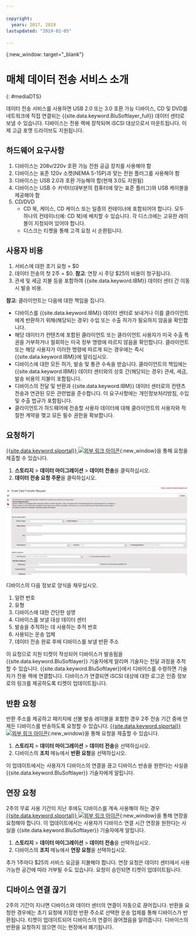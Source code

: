 ```yaml
---

copyright:
  years: 2017, 2019
lastupdated: "2019-02-05"

---
```

{:new_window: target="_blank"}

# 매체 데이터 전송 서비스 소개
{: #mediaDTS}

데이터 전송 서비스를 사용하면 USB 2.0 또는 3.0 호환 가능 디바이스, CD 및 DVD를 네트워크에 직접 연결되는 {{site.data.keyword.BluSoftlayer_full}} 데이터 센터로 보낼 수 있습니다. 디바이스는 전용 랙에 장착되며 iSCSI 대상으로서 마운트됩니다. 이제 고급 포맷 드라이브도 지원됩니다.

## 하드웨어 요구사항
1.    디바이스는 208v/220v 호환 가능 전원 공급 장치를 사용해야 함
2.    디바이스는 표준 120v 소켓(NEMA 5-15P)과 맞는 전원 플러그를 사용해야 함
3.    디바이스는 USB 2.0과 호환 가능해야 함(현재 3.0도 지원됨)
4.    디바이스는 USB 수 커넥터(대부분의 컴퓨터에 맞는 표준 플러그)와 USB 케이블을 제공해야 함
5.    CD/DVD
      - CD 북, 케이스, CD 케이스 또는 일종의 컨테이너에 포함되어야 합니다. 모두 하나의 컨테이너(예: CD 북)에 배치할 수 있습니다. 각 디스크에는 고유한 레이블이 지정되어 있어야 합니다.
      - 디스크는 티켓을 통해 고객 요청 시 순환됩니다.

## 사용자 비용
1.    서비스에 대한 초기 요청 = $0
2.    데이터 전송의 첫 2주 = $0.
      **참고**: 연장 시 주당 $25의 비용이 청구됩니다.
3.    관세 및 세금 지불 등을 포함하여 {{site.data.keyword.IBM}} 데이터 센터 간 이동 시 발송 비용.

**참고**: 클라이언트는 다음에 대한 책임을 집니다.
- 디바이스를 {{site.data.keyword.IBM}} 데이터 센터로 보내거나 이를 클라이언트에게 반환하기 위해(해당되는 경우) 수입 또는 수출 허가가 필요하지 않음을 확인합니다.
- 해당 데이터가 컨텐츠에 포함된 클라이언트 또는 클라이언트 사용자가 미국 수출 특권을 거부하거나 철회하는 미국 정부 명령에 따르지 않음을 확인합니다. 클라이언트 또는 해당 사용자가 이러한 명령에 따르게 되는 경우에는 즉시 {{site.data.keyword.IBM}}에 알리십시오.
- 디바이스에 대한 모든 허가, 발송 및 통관 수속을 받습니다. 클라이언트의 책임에는 {{site.data.keyword.IBM}} 데이터 센터와의 상호 간(해당되는 경우) 관세, 세금, 발송 비용의 지불이 포함됩니다.
- 디바이스의 전달 및 반환과 {{site.data.keyword.IBM}} 데이터 센터로의 컨텐츠 전송과 연관된 모든 관련법을 준수합니다. 이 요구사항에는 개인정보처리방침, 수입 및 수출 법규가 포함됩니다.
- 클라이언트가 하드웨어에 전송할 사용자 데이터에 대해 클라이언트의 사용자와 적절한 계약을 맺고 모든 필수 권한을 확보합니다.

## 요청하기
[{{site.data.keyword.slportal}} ![외부 링크 아이콘](../../icons/launch-glyph.svg "외부 링크 아이콘")](https://control.softlayer.com/){:new_window}을 통해 요청을 제출할 수 있습니다.

1. **스토리지** > **데이터 마이그레이션** > **데이터 전송**을 클릭하십시오.
2. **데이터 전송 요청 주문**을 클릭하십시오.

![데이터 전송 요청하기](/images/DTS.png)

디바이스의 다음 정보로 양식을 채우십시오.
1. 일련 번호
2. 유형
3. 디바이스에 대한 간단한 설명
4. 디바이스를 보낼 대상 데이터 센터
5. 발송을 추적하는 데 사용하는 추적 번호
6. 사용되는 운송 업체
7. 데이터 전송 완료 후에 디바이스를 보낼 반환 주소

이 요청으로 지원 티켓이 작성되어 디바이스가 발송됨을 {{site.data.keyword.BluSoftlayer}} 기술자에게 알리며 기술자는 전달 과정을 추적할 수 있습니다. {{site.data.keyword.BluSoftlayer}}에서 디바이스를 수령하면 기술자가 전용 랙에 연결합니다. 디바이스가 연결되면 iSCSI 대상에 대한 로그온 인증 정보로의 링크를 제공하도록 티켓이 업데이트됩니다.

## 반환 요청
반환 주소를 제공하고 패키지에 선불 발송 레이블을 포함한 경우 2주 전송 기간 중에 언제든 디바이스를 반송하도록 요청할 수 있습니다. [{{site.data.keyword.slportal}} ![외부 링크 아이콘](../../icons/launch-glyph.svg "외부 링크 아이콘")](https://control.softlayer.com/){:new_window}을 통해 요청을 제출할 수 있습니다.

1. **스토리지** > **데이터 마이그레이션** > **데이터 전송**을 선택하십시오.
2. 디바이스의 **조치** 메뉴에서 **반환 요청**을 선택하십시오.

이 업데이트에서는 사용자가 디바이스의 연결을 끊고 디바이스 반송을 원한다는 사실을 {{site.data.keyword.BluSoftlayer}} 기술자에게 알립니다.

## 연장 요청
2주의 무료 사용 기간이 지난 후에도 디바이스를 계속 사용해야 하는 경우 [{{site.data.keyword.slportal}} ![외부 링크 아이콘](../../icons/launch-glyph.svg "외부 링크 아이콘")](https://control.softlayer.com/){:new_window}을 통해 연장을 요청해야 합니다. 이 업데이트에서는 사용자가 디바이스 연결 시간 연장을 원한다는 사실을 {{site.data.keyword.BluSoftlayer}} 기술자에게 알립니다.

1. **스토리지** > **데이터 마이그레이션** > **데이터 전송**을 선택하십시오.
2. 디바이스의 **조치** 메뉴에서 **연장 요청**을 선택하십시오.

추가 1주마다 $25의 서비스 요금을 지불해야 합니다. 연장 요청은 데이터 센터에서 사용 가능한 공간에 따라 거부될 수도 있습니다. 요청이 승인되면 티켓이 업데이트됩니다.

## 디바이스 연결 끊기
2주의 기간이 지나면 디바이스와 데이터 센터의 연결이 자동으로 끊어집니다. 반환을 요청한 경우에는 초기 요청에 지정한 반환 주소로 선택한 운송 업체를 통해 디바이스가 반환됩니다. 티켓이 업데이트되어 디바이스의 연결이 끊어졌음을 알려줍니다. 디바이스의 반환을 요청하지 않으면 이는 현장에서 폐기됩니다.
